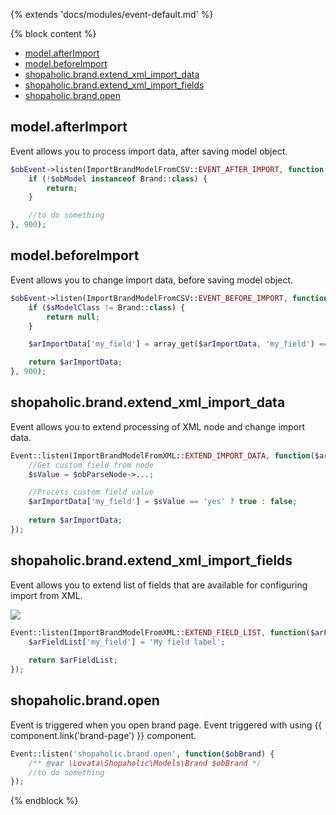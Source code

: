 {% extends 'docs/modules/event-default.md' %}

{% block content %}
* [model.afterImport](#modelafterimport)
* [model.beforeImport](#modelbeforeimport)
* [shopaholic.brand.extend_xml_import_data](#shopaholicbrandextend_xml_import_data)
* [shopaholic.brand.extend_xml_import_fields](#shopaholicbrandextend_xml_import_fields)
* [shopaholic.brand.open](#shopaholicbrandopen)

## model.afterImport

Event allows you to process import data, after saving model object.

```php
$obEvent->listen(ImportBrandModelFromCSV::EVENT_AFTER_IMPORT, function ($obModel, $arImportData) {
    if (!$obModel instanceof Brand::class) {
        return;
    }

    //to do something 
}, 900);
```

## model.beforeImport

Event allows you to change import data, before saving model object.

```php
$obEvent->listen(ImportBrandModelFromCSV::EVENT_BEFORE_IMPORT, function ($sModelClass, $arImportData) {
    if ($sModelClass != Brand::class) {
        return null;
    }

    $arImportData['my_field'] = array_get($arImportData, 'my_field') == 'yes' ? true : false;

    return $arImportData;
}, 900);
```

## shopaholic.brand.extend_xml_import_data

Event allows you to extend processing of XML node and change import data.

```php
Event::listen(ImportBrandModelFromXML::EXTEND_IMPORT_DATA, function($arImportData, $obParseNode) {
    //Get custom field from node
    $sValue = $obParseNode->...;

    //Process custom field value
    $arImportData['my_field'] = $sValue == 'yes' ? true : false;
    
    return $arImportData;
});
```

## shopaholic.brand.extend_xml_import_fields

Event allows you to extend list of fields that are available for configuring import from XML.

![](./../../../assets/images/backend-brand-6.png) 

```php
Event::listen(ImportBrandModelFromXML::EXTEND_FIELD_LIST, function($arFieldList) {
    $arFieldList['my_field'] = 'My field label';
    
    return $arFieldList;
});
```

## shopaholic.brand.open

Event is triggered when you open brand page. Event triggered with using {{ component.link('brand-page') }} component.
```php
Event::listen('shopaholic.brand.open', function($obBrand) {
    /** @var \Lovata\Shopaholic\Models\Brand $obBrand */
    //to do something
});
```
{% endblock %}